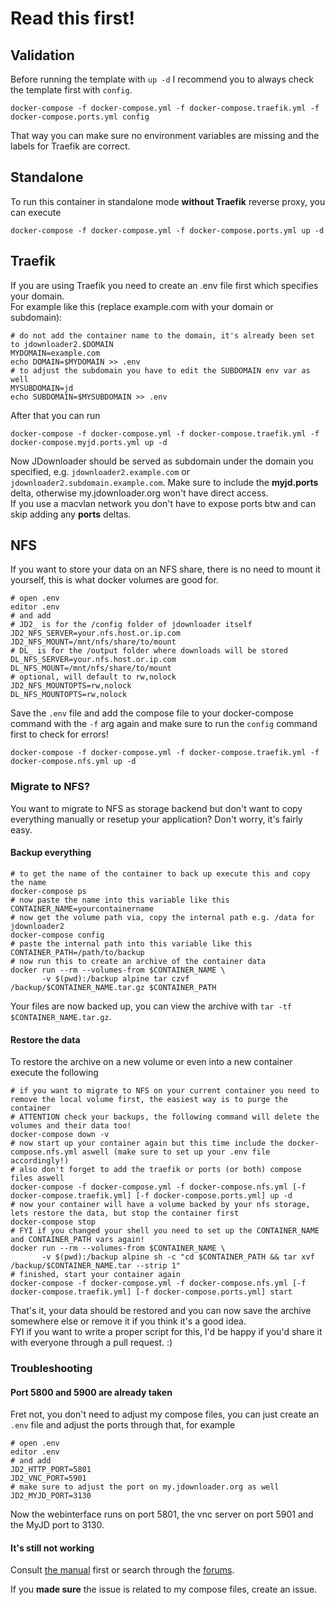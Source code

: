 # Read this first!

## Validation

Before running the template with ```up -d``` I recommend you to always check the template first with ```config```.

```shell
docker-compose -f docker-compose.yml -f docker-compose.traefik.yml -f docker-compose.ports.yml config
```

That way you can make sure no environment variables are missing and the labels for Traefik are correct.

## Standalone

To run this container in standalone mode **without Traefik** reverse proxy, you can execute

```shell
docker-compose -f docker-compose.yml -f docker-compose.ports.yml up -d
```

## Traefik

If you are using Traefik you need to create an .env file first which specifies your domain.  
For example like this (replace example.com with your domain or subdomain):

```shell
# do not add the container name to the domain, it's already been set to jdownloader2.$DOMAIN
MYDOMAIN=example.com
echo DOMAIN=$MYDOMAIN >> .env
# to adjust the subdomain you have to edit the SUBDOMAIN env var as well
MYSUBDOMAIN=jd
echo SUBDOMAIN=$MYSUBDOMAIN >> .env
```

After that you can run 

```shell
docker-compose -f docker-compose.yml -f docker-compose.traefik.yml -f docker-compose.myjd.ports.yml up -d
```

Now JDownloader should be served as subdomain under the domain you specified, e.g. ```jdownloader2.example.com``` or ```jdownloader2.subdomain.example.com```.
Make sure to include the **myjd.ports** delta, otherwise my.jdownloader.org won't have direct access.  
If you use a macvlan network you don't have to expose ports btw and can skip adding any **ports** deltas.

## NFS

If you want to store your data on an NFS share, there is no need to mount it yourself, this is what docker volumes are good for.

```shell
# open .env
editor .env
# and add
# JD2_ is for the /config folder of jdownloader itself
JD2_NFS_SERVER=your.nfs.host.or.ip.com
JD2_NFS_MOUNT=/mnt/nfs/share/to/mount
# DL_ is for the /output folder where downloads will be stored
DL_NFS_SERVER=your.nfs.host.or.ip.com
DL_NFS_MOUNT=/mnt/nfs/share/to/mount
# optional, will default to rw,nolock
JD2_NFS_MOUNTOPTS=rw,nolock
DL_NFS_MOUNTOPTS=rw,nolock
```

Save the ```.env``` file and add the compose file to your docker-compose command with the ```-f``` arg again and make sure to run the ```config``` command first to check for errors!

```shell
docker-compose -f docker-compose.yml -f docker-compose.traefik.yml -f docker-compose.nfs.yml up -d
```

### Migrate to NFS?

You want to migrate to NFS as storage backend but don't want to copy everything manually or resetup your application? Don't worry, it's fairly easy.

#### Backup everything

```shell
# to get the name of the container to back up execute this and copy the name
docker-compose ps
# now paste the name into this variable like this
CONTAINER_NAME=yourcontainername
# now get the volume path via, copy the internal path e.g. /data for jdownloader2
docker-compose config
# paste the internal path into this variable like this
CONTAINER_PATH=/path/to/backup
# now run this to create an archive of the container data
docker run --rm --volumes-from $CONTAINER_NAME \
       -v $(pwd):/backup alpine tar czvf /backup/$CONTAINER_NAME.tar.gz $CONTAINER_PATH
```

Your files are now backed up, you can view the archive with ```tar -tf $CONTAINER_NAME.tar.gz```.

#### Restore the data

To restore the archive on a new volume or even into a new container execute the following

```shell
# if you want to migrate to NFS on your current container you need to remove the local volume first, the easiest way is to purge the container
# ATTENTION check your backups, the following command will delete the volumes and their data too!
docker-compose down -v
# now start up your container again but this time include the docker-compose.nfs.yml aswell (make sure to set up your .env file accordingly!)
# also don't forget to add the traefik or ports (or both) compose files aswell
docker-compose -f docker-compose.yml -f docker-compose.nfs.yml [-f docker-compose.traefik.yml] [-f docker-compose.ports.yml] up -d
# now your container will have a volume backed by your nfs storage, lets restore the data, but stop the container first
docker-compose stop
# FYI if you changed your shell you need to set up the CONTAINER_NAME and CONTAINER_PATH vars again!
docker run --rm --volumes-from $CONTAINER_NAME \
       -v $(pwd):/backup alpine sh -c "cd $CONTAINER_PATH && tar xvf /backup/$CONTAINER_NAME.tar --strip 1"
# finished, start your container again
docker-compose -f docker-compose.yml -f docker-compose.nfs.yml [-f docker-compose.traefik.yml] [-f docker-compose.ports.yml] start
```

That's it, your data should be restored and you can now save the archive somewhere else or remove it if you think it's a good idea.  
FYI if you want to write a proper script for this, I'd be happy if you'd share it with everyone through a pull request. :)

### Troubleshooting

#### Port 5800 and 5900 are already taken

Fret not, you don't need to adjust my compose files, you can just create an ```.env``` file and adjust the ports through that, for example

```shell
# open .env
editor .env
# and add
JD2_HTTP_PORT=5801
JD2_VNC_PORT=5901
# make sure to adjust the port on my.jdownloader.org as well
JD2_MYJD_PORT=3130
```

Now the webinterface runs on port 5801, the vnc server on port 5901 and the MyJD port to 3130.

#### It's still not working

Consult [the manual](https://support.jdownloader.org/Knowledgebase/List) first or search through the [forums](https://board.jdownloader.org/).

If you **made sure** the issue is related to my compose files, create an issue.
